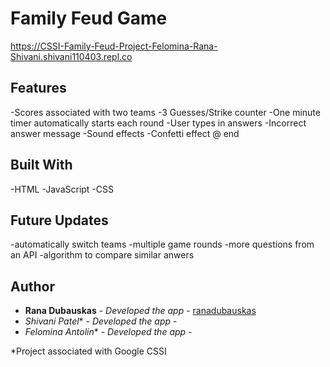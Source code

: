 # Family Feud Game

https://CSSI-Family-Feud-Project-Felomina-Rana-Shivani.shivani110403.repl.co 


## Features
-Scores associated with two teams
-3 Guesses/Strike counter
-One minute timer automatically starts each round
-User types in answers
-Incorrect answer message
-Sound effects
-Confetti effect @ end 

## Built With

-HTML
-JavaScript
-CSS

## Future Updates
-automatically switch teams
-multiple game rounds
-more questions from an API
-algorithm to compare similar anwers 

## Author
  - **Rana Dubauskas** - *Developed the app* -
    [ranadubauskas](https://github.com/ranadubauskas)
  - *Shivani Patel** - *Developed the app* -
  - *Felomina Antolin** - *Developed the app* -
  
*Project associated with Google CSSI 
